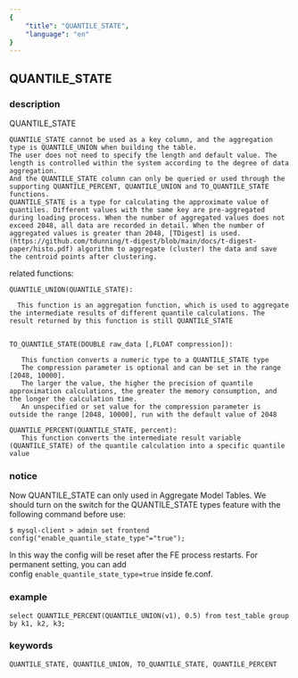```yaml
---
{
    "title": "QUANTILE_STATE",
    "language": "en"
}
---
```


<!-- 
Licensed to the Apache Software Foundation (ASF) under one
or more contributor license agreements.  See the NOTICE file
distributed with this work for additional information
regarding copyright ownership.  The ASF licenses this file
to you under the Apache License, Version 2.0 (the
"License"); you may not use this file except in compliance
with the License.  You may obtain a copy of the License at

  http://www.apache.org/licenses/LICENSE-2.0

Unless required by applicable law or agreed to in writing,
software distributed under the License is distributed on an
"AS IS" BASIS, WITHOUT WARRANTIES OR CONDITIONS OF ANY
KIND, either express or implied.  See the License for the
specific language governing permissions and limitations
under the License.
-->

## QUANTILE_STATE
### description

QUANTILE_STATE

    QUANTILE_STATE cannot be used as a key column, and the aggregation type is QUANTILE_UNION when building the table.
    The user does not need to specify the length and default value. The length is controlled within the system according to the degree of data aggregation.
    And the QUANTILE_STATE column can only be queried or used through the supporting QUANTILE_PERCENT, QUANTILE_UNION and TO_QUANTILE_STATE functions.    
    QUANTILE_STATE is a type for calculating the approximate value of quantiles. Different values with the same key are pre-aggregated during loading process. When the number of aggregated values does not exceed 2048, all data are recorded in detail. When the number of aggregated values is greater than 2048, [TDigest] is used. (https://github.com/tdunning/t-digest/blob/main/docs/t-digest-paper/histo.pdf) algorithm to aggregate (cluster) the data and save the centroid points after clustering.

related functions:
    
    QUANTILE_UNION(QUANTILE_STATE):
      
      This function is an aggregation function, which is used to aggregate the intermediate results of different quantile calculations. The result returned by this function is still QUANTILE_STATE

    
    TO_QUANTILE_STATE(DOUBLE raw_data [,FLOAT compression]):
       
       This function converts a numeric type to a QUANTILE_STATE type
       The compression parameter is optional and can be set in the range [2048, 10000]. 
       The larger the value, the higher the precision of quantile approximation calculations, the greater the memory consumption, and the longer the calculation time.
       An unspecified or set value for the compression parameter is outside the range [2048, 10000], run with the default value of 2048

    QUANTILE_PERCENT(QUANTILE_STATE, percent):
       This function converts the intermediate result variable (QUANTILE_STATE) of the quantile calculation into a specific quantile value

    
### notice

Now QUANTILE_STATE can only used in Aggregate Model Tables. We should turn on the switch for the QUANTILE_STATE types feature with the following command before use:

```
$ mysql-client > admin set frontend config("enable_quantile_state_type"="true");
```

In this way the config will be reset after the FE process restarts. For permanent setting, you can add config `enable_quantile_state_type=true` inside fe.conf.
    

### example
    select QUANTILE_PERCENT(QUANTILE_UNION(v1), 0.5) from test_table group by k1, k2, k3;
    

### keywords

    QUANTILE_STATE, QUANTILE_UNION, TO_QUANTILE_STATE, QUANTILE_PERCENT
